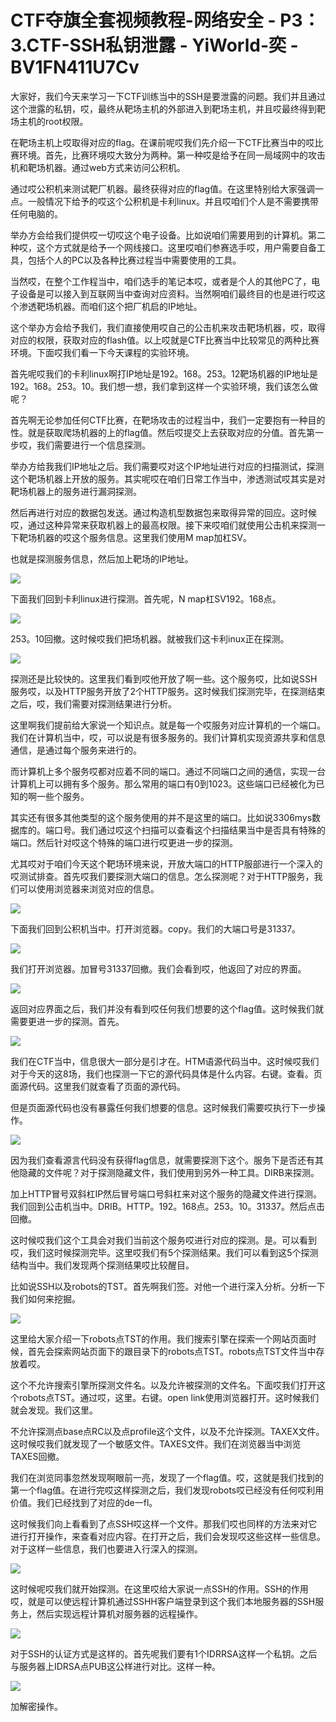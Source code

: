 # CTF夺旗全套视频教程-网络安全 - P3：3.CTF-SSH私钥泄露 - YiWorld-奕 - BV1FN411U7Cv

大家好，我们今天来学习一下CTF训练当中的SSH是要泄露的问题。我们并且通过这个泄露的私钥，哎，最终从靶场主机的外部进入到靶场主机，并且哎最终得到靶场主机的root权限。

在靶场主机上哎取得对应的flag。在课前呢哎我们先介绍一下CTF比赛当中的哎比赛环境。首先，比赛环境哎大致分为两种。第一种哎是给予在同一局域网中的攻击机和靶场机器。通过web方式来访问公积机。

通过哎公积机来测试靶厂机器。最终获得对应的flag值。在这里特别给大家强调一点。一般情况下给予的哎这个公积机是卡利linux。并且哎咱们个人是不需要携带任何电脑的。

举办方会给我们提供哎一切哎这个电子设备。比如说咱们需要用到的计算机。第二种哎，这个方式就是给予一个网线接口。这里哎咱们参赛选手哎，用户需要自备工具，包括个人的PC以及各种比赛过程当中需要使用的工具。

当然哎，在整个工作程当中，咱们选手的笔记本哎，或者是个人的其他PC了，电子设备是可以接入到互联网当中查询对应资料。当然啊咱们最终目的也是进行哎这个渗透靶场机器。而咱们这个把厂机启的IP地址。

这个举办方会给予我们，我们直接使用哎自己的公击机来攻击靶场机器，哎，取得对应的权限，获取对应的flash值。以上哎就是CTF比赛当中比较常见的两种比赛环境。下面哎我们看一下今天课程的实验环境。

首先呢哎我们的卡利linux啊打IP地址是192。168。253。12靶场机器的IP地址是192。168。253。10。我们想一想，我们拿到这样一个实验环境，我们该怎么做呢？

首先啊无论参加任何CTF比赛，在靶场攻击的过程当中，我们一定要抱有一种目的性。就是获取爬场机器的上的flag值。然后哎提交上去获取对应的分值。首先第一步哎，我们需要进行一个信息探测。

举办方给我我们IP地址之后。我们需要哎对这个IP地址进行对应的扫描测试，探测这个靶场机器上开放的服务。其实呢哎在咱们日常工作当中，渗透测试哎其实是对靶场机器上的服务进行漏洞探测。

然后再进行对应的数据包发送。通过构造机型数据包来取得异常的回应。这时候哎，通过这种异常来获取机器上的最高权限。接下来哎咱们就使用公击机来探测一下靶场机器的哎这个服务信息。这里我们使用M map加杠SV。

也就是探测服务信息，然后加上靶场的IP地址。

![](img/a432a485508d14e674035864e6867de6_1.png)

下面我们回到卡利linux进行探测。首先呢，N map杠SV192。168点。

![](img/a432a485508d14e674035864e6867de6_3.png)

253。10回撤。这时候哎我们把场机器。就被我们这卡利inux正在探测。

![](img/a432a485508d14e674035864e6867de6_5.png)

探测还是比较快的。这里我们看到哎他开放了啊一些。这个服务哎，比如说SSH服务哎，以及HTTP服务开放了2个HTTP服务。这时候我们探测完毕，在探测结束之后，哎，我们需要对探测结果进行分析。

这里啊我们提前给大家说一个知识点。就是每一个哎服务对应计算机的一个端口。我们在计算机当中，哎，可以说是有很多服务的。我们计算机实现资源共享和信息通信，是通过每个服务来进行的。

而计算机上多个服务哎都对应着不同的端口。通过不同端口之间的通信，实现一台计算机上可以拥有多个服务。那么常用的端口有0到1023。这些端口已经被化为已知的啊一些个服务。

其实还有很多其他类型的这个服务使用的并不是这里的端口。比如说3306mys数据库的。端口号。我们通过哎这个扫描可以查看这个扫描结果当中是否具有特殊的端口。然后针对哎这个特殊的端口进行哎更进一步的探测。

尤其哎对于咱们今天这个靶场环境来说，开放大端口的HTTP服部进行一个深入的哎测试排查。首先哎我们要探测大端口的信息。怎么探测呢？对于HTTP服务，我们可以使用浏览器来浏览对应的信息。



![](img/a432a485508d14e674035864e6867de6_7.png)

下面我们回到公积机当中。打开浏览器。copy。我们的大端口号是31337。

![](img/a432a485508d14e674035864e6867de6_9.png)

我们打开浏览器。加冒号31337回撤。我们会看到哎，他返回了对应的界面。

![](img/a432a485508d14e674035864e6867de6_11.png)

返回对应界面之后，我们并没有看到哎任何我们想要的这个flag值。这时候我们就需要更进一步的探测。首先。



![](img/a432a485508d14e674035864e6867de6_13.png)

我们在CTF当中，信息很大一部分是引才在。HTM语源代码当中。这时候哎我们对于今天的这8场，我们也探测一下它的源代码具体是什么内容。右键。查看。页面源代码。这里我们就查看了页面的源代码。

但是页面源代码也没有暴露任何我们想要的信息。这时候我们需要哎执行下一步操作。

![](img/a432a485508d14e674035864e6867de6_15.png)

因为我们查看源言代码没有获得flag信息，就需要探测下这个。服务下是否还有其他隐藏的文件呢？对于探测隐藏文件，我们使用到另外一种工具。DIRB来探测。

加上HTTP冒号双斜杠IP然后冒号端口号斜杠来对这个服务的隐藏文件进行探测。我们回到公击机当中。DRIB。HTTP。192。168点。253。10。31337。然后点击回撤。

这时候哎我们这个工具会对我们当前这个服务哎进行对应的探测。是。可以看到哎，我们这时候探测完毕。这里哎我们有5个探测结果。我们可以看到这5个探测结构当中。我们发现两个探测结果哎比较醒目。

比如说SSH以及robots的TST。首先啊我们签。对他一个进行深入分析。分析一下我们如何来挖掘。

![](img/a432a485508d14e674035864e6867de6_17.png)

这里给大家介绍一下robots点TST的作用。我们搜索引擎在探索一个网站页面时候，首先会探索网站页面下的跟目录下的robots点TST。robots点TST文件当中存放着哎。

这个不允许搜索引擎所探测文件名。以及允许被探测的文件名。下面哎我们打开这个robots点TST。通过哎，这里。右键。open link使用浏览器打开。这时候我们就会发现。我们这里。

不允许探测点base点RC以及点profile这个文件，以及不允许探测。TAXEX文件。这时候哎我们就发现了一个敏感文件。TAXES文件。我们在浏览器当中浏览TAXES回撤。

我们在浏览同事忽然发现啊眼前一亮，发现了一个flag值。哎，这就是我们找到的第一个flag值。在进行完哎这样探测之后，我们发现robots哎已经没有任何哎利用价值。我们已经找到了对应的de一fl。

这时候我们向上看看到了点SSH哎这样一个文件。那我们哎也同样的方法来对它进行打开操作，来查看对应内容。在打开之后，我们会发现哎这些这样一些信息。对于这样一些信息，我们也要进入行深入的探测。



![](img/a432a485508d14e674035864e6867de6_19.png)

这时候呢哎我们就开始探测。在这里哎给大家说一点SSH的作用。SSH的作用哎，就是可以使远程计算机通过SSHH客户端登录到这个我们本地服务器的SSH服务上，然后实现远程计算机对服务器的远程操作。



![](img/a432a485508d14e674035864e6867de6_21.png)

对于SSH的认证方式是这样的。首先呢我们要有1个IDRRSA这样一个私钥。之后与服务器上IDRSA点PUB这公样进行对比。这样一种。



![](img/a432a485508d14e674035864e6867de6_23.png)

加解密操作。